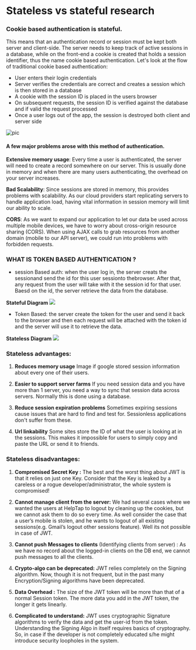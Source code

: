 # Stateless vs stateful research

### Cookie based authentication is stateful.
 This means that an authentication record or session must be kept both server and client-side. The server needs to keep track of active sessions in a database, while on the front-end a cookie is created that holds a session identifier, thus the name cookie based authentication. Let's look at the flow of traditional cookie based authentication:

- User enters their login credentials
- Server verifies the credentials are correct and creates a session which is then stored in a database
- A cookie with the session ID is placed in the users browser
- On subsequent requests, the session ID is verified against the database and if valid the request processed
- Once a user logs out of the app, the session is destroyed both client and server side

![pic](http://robmclarty.com/system/pictures/sources/65/flow-cookie-session_large.jpg?1450223782)

#### A few major problems arose with this method of authentication.

**Extensive memory usage**: Every time a user is authenticated, the server will need to create a record somewhere on our server. This is usually done in memory and when there are many users authenticating, the overhead on your server increases.

**Bad Scalability**: Since sessions are stored in memory, this provides problems with scalability. As our cloud providers start replicating servers to handle application load, having vital information in session memory will limit our ability to scale.

**CORS**: As we want to expand our application to let our data be used across multiple mobile devices, we have to worry about cross-origin resource sharing (CORS). When using AJAX calls to grab resources from another domain (mobile to our API server), we could run into problems with forbidden requests.


### WHAT IS TOKEN BASED AUTHENTICATION ?

- session Based auth: when the user log in, the server creats the sessionand send the id for this user sessionto thebrowser. After that, any request from the user will take with it the session id for that user.
Baesd on the id, the server retrieve the data from the database.

**Stateful Diagram**
![](http://robmclarty.com/system/pictures/sources/64/flow-basic_large.jpg?1450223652)

- Token Based: the server create the token for the user and send it back to the browser and then each request will be attached with the token id and the server will use it to retrieve the data.

**Stateless Diagram**
![](http://hamdiceylan.com/wp-content/uploads/2015/12/accessToken.png)


### Stateless advantages:
1. **Reduces memory usage** Image if google stored session information about every one of their users.

2. **Easier to support server farms** If you need session data and you have more than 1 server, you need a way to sync that session data across servers. Normally this is done using a database.

3. **Reduce session expiration problems** Sometimes expiring sessions cause issues that are hard to find and test for. Sessionless applications don't suffer from these.

4. **Url linkability** Some sites store the ID of what the user is looking at in the sessions. This makes it impossible for users to simply copy and paste the URL or send it to friends.

### Stateless disadvantages:
1. **Compromised Secret Key :** The best and the worst thing about JWT is that it relies on just one Key. Consider that the Key is leaked by a careless or a rogue developer/administrator, the whole system is compromised!

2. **Cannot manage client from the server:** We had several cases where we wanted the users at HelpTap to logout by cleaning up the cookies, but we cannot ask them to do so every time.
As well consider the case that a user’s mobile is stolen, and he wants to logout of all existing sessions(e.g. Gmail’s logout other sessions feature). Well its not possible in case of JWT.

3. **Cannot push Messages to clients** (Identifying clients from server) : As we have no record about the logged-in clients on the DB end, we cannot push messages to all the clients.

4. **Crypto-algo can be deprecated:** JWT relies completely on the Signing algorithm. Now, though it is not frequent, but in the past many Encryption/Signing algorithms have been deprecated.

5. **Data Overhead :** The size of the JWT token will be more than that of a normal Session token. The more data you add in the JWT token, the longer it gets linearly.

6. **Complicated to understand:** JWT uses cryptographic Signature algorithms to verify the data and get the user-id from the token. Understanding the Signing Algo in itself requires basics of cryptography. So, in case if the developer is not completely educated s/he might introduce security loopholes in the system.
